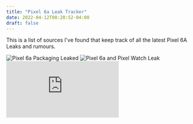 ```yaml
---
title: "Pixel 6a Leak Tracker"
date: 2022-04-12T08:20:52-04:00
draft: false
---
```

This is a list of sources I've found that keep track of all the latest Pixel 6A Leaks and rumours.

![Pixel 6a Packaging Leaked](https://chromeunboxed.com/google-pixel-6a-retail-box-packaging-google-io-2022)
![Pixel 6a and Pixel Watch Leak](https://www.cnet.com/tech/mobile/google-pixel-watch-and-6a-phone-reportedly-leak-online/)
![Pixel 6a Benchmark Leak](https://www.yahoo.com/now/pixel-6a-just-powerful-pixel-113100505.html?guccounter=1&guce_referrer=aHR0cHM6Ly9kdWNrZHVja2dvLmNvbS8&guce_referrer_sig=AQAAAMAVgrBiRsxkrwGGUJdVcnljsmT2VI3Rw1cQ1_kMh36rwHVfCQ-khKM5L4SbZhpxprbLIW6WVp6-OqGa3HZlWU-hH5wjWIpQKGHZ4CtaDEDVNI6QkT-G6qYiGiVTt52D0edjCaZPLpU-45kZ77aLC8uCEof-hvfQ4xSOOAkboJBb)